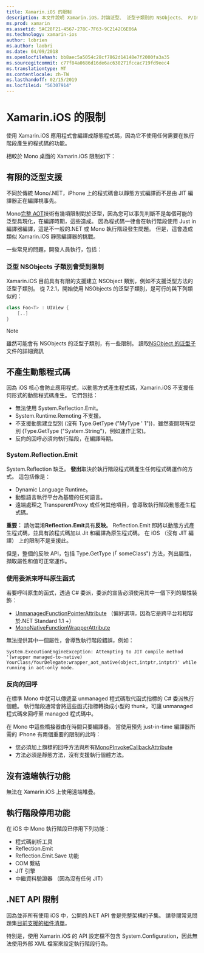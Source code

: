 ```yaml
---
title: Xamarin.iOS 的限制
description: 本文件說明 Xamarin.iOS，討論泛型、 泛型子類別的 NSObjects、 P/Invokes 中泛型的物件，以及其他的限制。
ms.prod: xamarin
ms.assetid: 5AC28F21-4567-278C-7F63-9C2142C6E06A
ms.technology: xamarin-ios
author: lobrien
ms.author: laobri
ms.date: 04/09/2018
ms.openlocfilehash: bb8aec5a5054c28cf7862d14148e7f2000fa3a35
ms.sourcegitcommit: c77f84a0686d16de6ac630271fccac719fd9eec4
ms.translationtype: MT
ms.contentlocale: zh-TW
ms.lasthandoff: 02/15/2019
ms.locfileid: "56307914"
---
```

# <a name="limitations-of-xamarinios"></a>Xamarin.iOS 的限制

使用 Xamarin.iOS 應用程式會編譯成靜態程式碼，因為它不使用任何需要在執行階段產生的程式碼的功能。

相較於 Mono 桌面的 Xamarin.iOS 限制如下：

 <a name="Limited_Generics_Support" />


## <a name="limited-generics-support"></a>有限的泛型支援

不同於傳統 Mono/.NET，iPhone 上的程式碼會以靜態方式編譯而不是由 JIT 編譯器正在編譯視事先。

Mono[完整 AOT](http://www.mono-project.com/docs/advanced/aot/#full-aot)技術有幾項限制對於泛型，因為您可以事先判斷不是每個可能的泛型具現化，在編譯時期，這些造成。 因為程式碼一律會在執行階段使用 Just in 編譯器編譯，這是不一般的.NET 或 Mono 執行階段發生問題。 但是，這會造成類似 Xamarin.iOS 靜態編譯器的挑戰。

一些常見的問題，開發人員執行，包括：

 <a name="Generic_Subclasses_of_NSObjects_are_limited" />


### <a name="generic-subclasses-of-nsobjects-are-limited"></a>泛型 NSObjects 子類別會受到限制

Xamarin.iOS 目前具有有限的支援建立 NSObject 類別，例如不支援泛型方法的泛型子類別。 從 7.2.1，開始使用 NSObjects 的泛型子類別，是可行的與下列類似的：

```csharp
class Foo<T> : UIView {
    [..]
}
```

> [!NOTE]
> 雖然可能會有 NSObjects 的泛型子類別，有一些限制。 讀取[NSObject 的泛型子](~/ios/internals/api-design/nsobject-generics.md)文件的詳細資訊


 <a name="No_Dynamic_Code_Generation" />


## <a name="no-dynamic-code-generation"></a>不產生動態程式碼

因為 iOS 核心會防止應用程式，以動態方式產生程式碼，Xamarin.iOS 不支援任何形式的動態程式碼產生。 它們包括：

-  無法使用 System.Reflection.Emit。
-  System.Runtime.Remoting 不支援。
-  不支援動態建立型別 (沒有 Type.GetType ("MyType ' 1"))，雖然查閱現有型別 (Type.GetType ("System.String")，例如運作正常)。 
-  反向的回呼必須向執行階段，在編譯時期。


 
 <a name="System.Reflection.Emit" />


### <a name="systemreflectionemit"></a>System.Reflection.Emit

System.Reflection 缺乏。 **發出**取決於執行階段程式碼產生任何程式碼運作的方式。 這包括像是：

-  Dynamic Language Runtime。
-  動態語言執行平台為基礎的任何語言。
-  遠端處理之 TransparentProxy 或任何其他項目，會導致執行階段動態產生程式碼。 


 **重要：** 請勿混淆**Reflection.Emit**具有**反映**。 Reflection.Emit 即將以動態方式產生程式碼，並具有該程式碼加以 Jit 和編譯為原生程式碼。 在 iOS （沒有 JIT 編譯） 上的限制不是支援此。

但是，整個的反映 API，包括 Type.GetType (「 someClass") 方法，列出屬性，擷取屬性和值可正常運作。

### <a name="using-delegates-to-call-native-functions"></a>使用委派來呼叫原生函式

若要呼叫原生的函式，透過 C# 委派，委派的宣告必須使用其中一個下列的屬性裝飾：

- [UnmanagedFunctionPointerAttribute](xref:System.Runtime.InteropServices.UnmanagedFunctionPointerAttribute) （偏好選項，因為它是跨平台和相容於.NET Standard 1.1 +）
- [MonoNativeFunctionWrapperAttribute](https://developer.xamarin.com/api/type/ObjCRuntime.MonoNativeFunctionWrapperAttribute)

無法提供其中一個屬性，會導致執行階段錯誤，例如：

```
System.ExecutionEngineException: Attempting to JIT compile method '(wrapper managed-to-native) YourClass/YourDelegate:wrapper_aot_native(object,intptr,intptr)' while running in aot-only mode.
```
 
 <a name="Reverse_Callbacks" />


### <a name="reverse-callbacks"></a>反向的回呼

在標準 Mono 中就可以傳遞至 unmanaged 程式碼取代函式指標的 C# 委派執行個體。 執行階段通常會將這些函式指標轉換成小型的 thunk，可讓 unmanaged 程式碼來回呼至 managed 程式碼中。

在 Mono 中這些橋接器由在時間只要編譯器。 當使用預先 just-in-time 編譯器所需的 iPhone 有兩個重要的限制的此時：

-  您必須加上旗標的回呼方法與所有[MonoPInvokeCallbackAttribute](https://developer.xamarin.com/api/type/ObjCRuntime.MonoPInvokeCallbackAttribute) 
-  方法必須是靜態方法，沒有支援執行個體方法。 
 
<a name="No_Remoting" />

## <a name="no-remoting"></a>沒有遠端執行功能

無法在 Xamarin.iOS 上使用遠端堆疊。


 <a name="Runtime_Disabled_Features" />


## <a name="runtime-disabled-features"></a>執行階段停用功能

在 iOS 中 Mono 執行階段已停用下列功能：

-  程式碼剖析工具
-  Reflection.Emit
-  Reflection.Emit.Save 功能
-  COM 繫結
-  JIT 引擎
-  中繼資料驗證器 （因為沒有任何 JIT）


 <a name=".NET_API_Limitations" />


## <a name="net-api-limitations"></a>.NET API 限制

因為並非所有使用 iOS 中，公開的.NET API 會是完整架構的子集。 請參閱常見問題集[目前支援的組件清單](~/cross-platform/internals/available-assemblies.md)。



特別是，使用 Xamarin.iOS 的 API 設定檔不包含 System.Configuration，因此無法使用外部 XML 檔案來設定執行階段行為。
